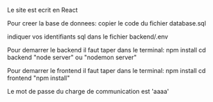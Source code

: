 Le site est ecrit en React

Pour creer la base de donnees:
copier le code du fichier database.sql

indiquer vos identifiants sql dans le fichier backend/.env

Pour demarrer le backend il faut taper dans le terminal:
npm install
cd backend
"node server" ou "nodemon server"

Pour demarrer le frontend il faut taper dans le terminal:
npm install
cd frontend
"npm install"

Le mot de passe du charge de communication est 'aaaa'
